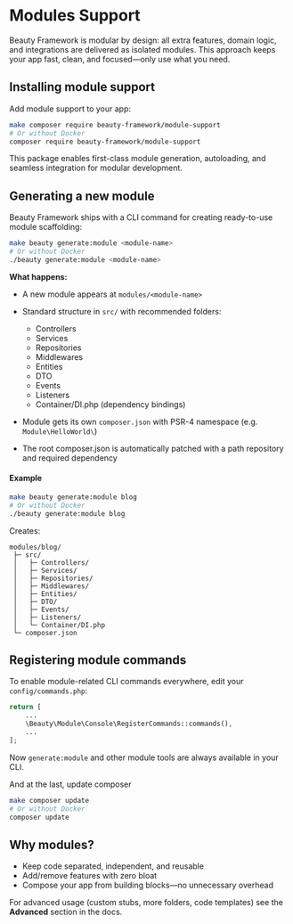 # Modules Support

Beauty Framework is modular by design: all extra features, domain logic, and integrations are delivered as isolated modules. This approach keeps your app fast, clean, and focused—only use what you need.


## Installing module support

Add module support to your app:

```bash
make composer require beauty-framework/module-support
# Or without Docker
composer require beauty-framework/module-support
```

This package enables first-class module generation, autoloading, and seamless integration for modular development.


## Generating a new module

Beauty Framework ships with a CLI command for creating ready-to-use module scaffolding:

```bash
make beauty generate:module <module-name>
# Or without Docker
./beauty generate:module <module-name>
```

**What happens:**

* A new module appears at `modules/<module-name>`
* Standard structure in `src/` with recommended folders:

  * Controllers
  * Services
  * Repositories
  * Middlewares
  * Entities
  * DTO
  * Events
  * Listeners
  * Container/DI.php (dependency bindings)
* Module gets its own `composer.json` with PSR-4 namespace (e.g. `Module\HelloWorld\`)
* The root composer.json is automatically patched with a path repository and required dependency

#### Example

```bash
make beauty generate:module blog
# Or without Docker
./beauty generate:module blog
```

Creates:

```text
modules/blog/
 ├─ src/
 │   ├─ Controllers/
 │   ├─ Services/
 │   ├─ Repositories/
 │   ├─ Middlewares/
 │   ├─ Entities/
 │   ├─ DTO/
 │   ├─ Events/
 │   ├─ Listeners/
 │   └─ Container/DI.php
 └─ composer.json
```

## Registering module commands

To enable module-related CLI commands everywhere, edit your `config/commands.php`:

```php {3}
return [
    ...
    \Beauty\Module\Console\RegisterCommands::commands(),
    ...
];
```

Now `generate:module` and other module tools are always available in your CLI.

And at the last, update composer
```bash
make composer update
# Or without Docker
composer update
```

## Why modules?

* Keep code separated, independent, and reusable
* Add/remove features with zero bloat
* Compose your app from building blocks—no unnecessary overhead

For advanced usage (custom stubs, more folders, code templates) see the **Advanced** section in the docs.

